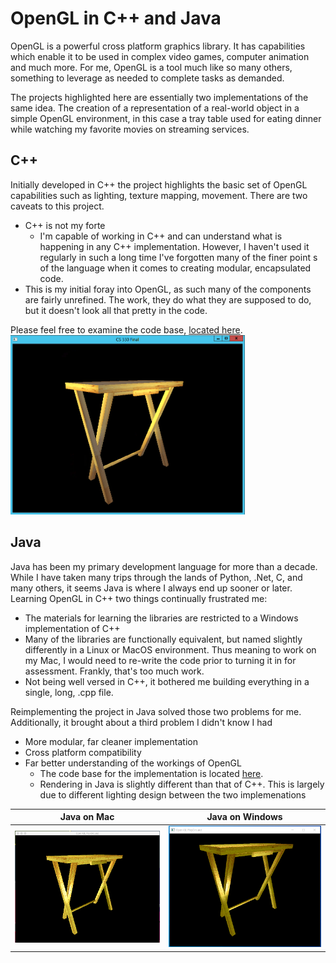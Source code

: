 # OpenGL in C++ and Java
OpenGL is a powerful cross platform graphics library. It has capabilities which enable it to be used in complex video games, computer animation and much more. For me, OpenGL is a tool much like so many others, something to leverage as needed to complete tasks as demanded.

The projects highlighted here are essentially two implementations of the same idea. The creation of a representation of a real-world object in a simple OpenGL environment, in this case a tray table used for eating dinner while watching my favorite movies on streaming services.

## C++
Initially developed in C++ the project highlights the basic set of OpenGL capabilities such as lighting, texture mapping, movement. There are two caveats to this project.
- C++ is not my forte
  - I'm capable of working in C++ and can understand what is happening in any C++ implementation. However, I haven't used it regularly in such a long time I've forgotten many of the finer point s of the language when it comes to creating modular, encapsulated code.
- This is my initial foray into OpenGL, as such many of the components are fairly unrefined. The work, they do what they are supposed to do, but it doesn't look all that pretty in the code.

Please feel free to examine the code base, [located here](https://github.com/matthew-spencer-1/openGL_CPP).  
<img src="/images/openGL/WindowsSS.png" width="375" height="287"/>

## Java
Java has been my primary development language for more than a decade. While I have taken many trips through the lands of Python, .Net, C, and many others, it seems Java is where I always end up sooner or later. Learning OpenGL in C++ two things continually frustrated me:
- The materials for learning the libraries are restricted to a Windows implementation of C++
 - Many of the libraries are functionally equivalent, but named slightly differently in a Linux or MacOS environment. Thus meaning to work on my Mac, I would need to re-write the code prior to turning it in for assessment. Frankly, that's too much work.
 - Not being well versed in C++, it bothered me building everything in a single, long, .cpp file.

Reimplementing the project in Java solved those two problems for me. Additionally, it brought about a third problem I didn't know I had
- More modular, far cleaner implementation
- Cross platform compatibility
- Far better understanding of the workings of OpenGL
  - The code base for the implementation is located [here](https://github.com/matthew-spencer-1/openGL_Java).
  - Rendering in Java is slightly different than that of C++. This is largely due to different lighting design between the two implemenations

| Java on Mac | Java on Windows |
| :---: | :---: |
| <img src="images/openGL/JavaMacSS.png" width="350"/> | <img src="images/openGL/JavaWinSS.png" width="350"/> |
